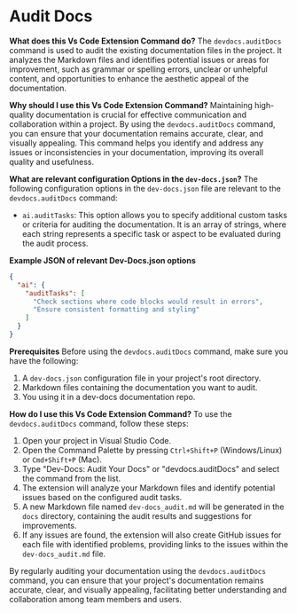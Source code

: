# Audit Docs

**What does this Vs Code Extension Command do?**
The `devdocs.auditDocs` command is used to audit the existing documentation files in the project. It analyzes the Markdown files and identifies potential issues or areas for improvement, such as grammar or spelling errors, unclear or unhelpful content, and opportunities to enhance the aesthetic appeal of the documentation.

**Why should I use this Vs Code Extension Command?**
Maintaining high-quality documentation is crucial for effective communication and collaboration within a project. By using the `devdocs.auditDocs` command, you can ensure that your documentation remains accurate, clear, and visually appealing. This command helps you identify and address any issues or inconsistencies in your documentation, improving its overall quality and usefulness.

**What are relevant configuration Options in the `dev-docs.json`?**
The following configuration options in the `dev-docs.json` file are relevant to the `devdocs.auditDocs` command:

- `ai.auditTasks`: This option allows you to specify additional custom tasks or criteria for auditing the documentation. It is an array of strings, where each string represents a specific task or aspect to be evaluated during the audit process.

**Example JSON of relevant Dev-Docs.json options**
```json
{
  "ai": {
    "auditTasks": [
      "Check sections where code blocks would result in errors",
      "Ensure consistent formatting and styling"
    ]
  }
}
```

**Prerequisites**
Before using the `devdocs.auditDocs` command, make sure you have the following:

1. A `dev-docs.json` configuration file in your project's root directory.
2. Markdown files containing the documentation you want to audit.
3.  You using it in a dev-docs documentation repo.

**How do I use this Vs Code Extension Command?**
To use the `devdocs.auditDocs` command, follow these steps:

1. Open your project in Visual Studio Code.
2. Open the Command Palette by pressing `Ctrl+Shift+P` (Windows/Linux) or `Cmd+Shift+P` (Mac).
3. Type "Dev-Docs: Audit Your Docs" or "devdocs.auditDocs" and select the command from the list.
4. The extension will analyze your Markdown files and identify potential issues based on the configured audit tasks.
5. A new Markdown file named `dev-docs_audit.md` will be generated in the `docs` directory, containing the audit results and suggestions for improvements.
6. If any issues are found, the extension will also create GitHub issues for each file with identified problems, providing links to the issues within the `dev-docs_audit.md` file.

By regularly auditing your documentation using the `devdocs.auditDocs` command, you can ensure that your project's documentation remains accurate, clear, and visually appealing, facilitating better understanding and collaboration among team members and users.
  
  